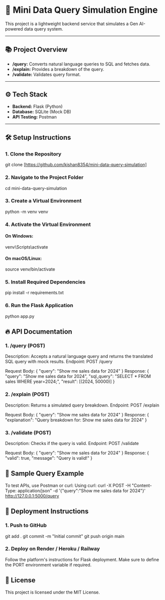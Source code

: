 # 🚀 Mini Data Query Simulation Engine

This project is a lightweight backend service that simulates a Gen AI-powered data query system.

---

## 📚 Project Overview
- **/query:** Converts natural language queries to SQL and fetches data.
- **/explain:** Provides a breakdown of the query.
- **/validate:** Validates query format.

---

## ⚙️ Tech Stack
- **Backend:** Flask (Python)
- **Database:** SQLite (Mock DB)
- **API Testing:** Postman

---

## 🛠️ Setup Instructions

### 1. Clone the Repository
git clone [https://github.com/kishan8354/mini-data-query-simulation]

### 2. Navigate to the Project Folder
cd mini-data-query-simulation

### 3. Create a Virtual Environment
python -m venv venv

### 4. Activate the Virtual Environment
#### On Windows:
venv\Scripts\activate
#### On macOS/Linux:
source venv/bin/activate

### 5. Install Required Dependencies
pip install -r requirements.txt

### 6. Run the Flask Application
python app.py

## 🔥 API Documentation
### 1. /query (POST)
Description: Accepts a natural language query and returns the translated SQL query with mock results.
Endpoint:
POST /query

Request Body:
{
  "query": "Show me sales data for 2024"
}
Response:
{
  "query": "Show me sales data for 2024",
  "sql_query": "SELECT * FROM sales WHERE year=2024;",
  "result": [(2024, 50000)]
}

### 2. /explain (POST)
Description: Returns a simulated query breakdown.
Endpoint:
POST /explain

Request Body:
{
  "query": "Show me sales data for 2024"
}
Response:
{
  "explanation": "Query breakdown for: Show me sales data for 2024"
}

### 3. /validate (POST)
Description: Checks if the query is valid.
Endpoint:
POST /validate

Request Body:
{
  "query": "Show me sales data for 2024"
}
Response:
{
  "valid": true,
  "message": "Query is valid!"
}

## 📝 Sample Query Example
To test APIs, use Postman or curl:
Using curl:
curl -X POST -H "Content-Type: application/json" -d '{"query":"Show me sales data for 2024"}' http://127.0.0.1:5000/query

## 🚀 Deployment Instructions
### 1. Push to GitHub
git add .
git commit -m "Initial commit"
git push origin main

### 2. Deploy on Render / Heroku / Railway
Follow the platform's instructions for Flask deployment.
Make sure to define the PORT environment variable if required.

## 📄 License
This project is licensed under the MIT License.
